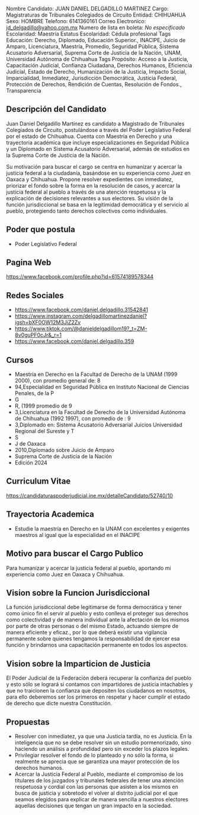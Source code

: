 Nombre Candidato: JUAN DANIEL DELGADILLO MARTINEZ
Cargo: Magistraturas de Tribunales Colegiados de Circuito
Entidad: CHIHUAHUA
Sexo: HOMBRE
Telefono: 6141360161
Correo Electronico: jd_delgadillo@yahoo.com.mx
Numero de lista en boleta: *No especificado*
Escolaridad: Maestría
Estatus Escolaridad: Cédula profesional
Tags Educación: Derecho, Diplomado, Educación Superior., INACIPE, Juicio de Amparo, Licenciatura, Maestría, Promedio, Seguridad Pública, Sistema Acusatorio Adversarial, Suprema Corte de Justicia de la Nación, UNAM, Universidad Autónoma de Chihuahua
Tags Propósito: Acceso a la Justicia, Capacitación Judicial, Confianza Ciudadana, Derechos Humanos, Eficiencia Judicial, Estado de Derecho, Humanización de la Justicia, Impacto Social, Imparcialidad, Inmediatez, Jurisdicción Democrática, Justicia Federal, Protección de Derechos, Rendición de Cuentas, Resolución de Fondos., Transparencia


## Descripción del Candidato 

Juan Daniel Delgadillo Martínez es candidato a Magistrado de Tribunales Colegiados de Circuito, postulándose a través del Poder Legislativo Federal por el estado de Chihuahua. Cuenta con Maestría en Derecho y una trayectoria académica que incluye especializaciones en Seguridad Pública y un Diplomado en Sistema Acusatorio Adversarial, además de estudios en la Suprema Corte de Justicia de la Nación.

Su motivación para buscar el cargo se centra en humanizar y acercar la justicia federal a la ciudadanía, basándose en su experiencia como Juez en Oaxaca y Chihuahua. Propone resolver expedientes con inmediatez, priorizar el fondo sobre la forma en la resolución de casos, y acercar la justicia federal al pueblo a través de una atención respetuosa y la explicación de decisiones relevantes a sus electores. Su visión de la función jurisdiccional se basa en la legitimidad democrática y el servicio al pueblo, protegiendo tanto derechos colectivos como individuales.


## Poder que postula

- Poder Legislativo Federal


## Pagina Web

https://www.facebook.com/profile.php?id=61574189578344


## Redes Sociales

- https://www.facebook.com/daniel.delgadillo.31542841
- https://www.instagram.com/delgadillomartinezdaniel?igsh=bXF0OW12M3JiZ2Zv
- https://www.tiktok.com/@danieldelgadillom19?_t=ZM-8v0guPF0cJr&_r=1
- https://www.facebook.com/daniel.delgadillo.359


## Cursos

- Maestría en Derecho en la Facultad de Derecho de la UNAM (1999   2000), con promedio general de: 8
- 94,Especialidad en Seguridad Pública en Instituto Nacional de Ciencias Penales, de la P
- G
- R, (1999  promedio de 9
- 3,Licenciatura en la Facultad de Derecho de la Universidad Autónoma de Chihuahua (1992   1997), con promedio de : 9
- 3,Diplomado en: Sistema Acusatorio Adversarial Juicios Universidad Regional del Sureste y T
- S
- J de Oaxaca
- 2010,Diplomado sobre Juicio de Amparo
- Suprema Corte de Justicia de la Nación
- Edición 2024


## Curriculum Vitae

https://candidaturaspoderjudicial.ine.mx/detalleCandidato/52740/10


## Trayectoria Academica

- Estudie la maestría en Derecho en la UNAM con excelentes y exigentes maestros al igual que la especialidad en el INACIPE


## Motivo para buscar el Cargo Publico

Para humanizar y acercar la justicia federal al pueblo, aportando mi experiencia como Juez en Oaxaca y Chihuahua.


## Vision sobre la Funcion Jurisdiccional

La función jurisdiccional debe legitimarse de forma democrática y tener como único fin el servir al pueblo y esto conlleva el proteger sus derechos como colectividad y de manera individual ante la afectación de los mismos por parte de otras personas o del mismo Estado, actuando siempre de manera eficiente y eficaz., por lo que deberá existir una vigilancia permanente sobre quienes tengamos la responsabilidad de ejercer esa función y brindarnos una capacitación permanente en todos los aspectos.


## Vision sobre la Imparticion de Justicia

El Poder Judicial de la Federación deberá recuperar la confianza del pueblo y esto sólo se logrará si contamos con impartidores de justicia intachables y que no traicionen la confianza que depositen los ciudadanos en nosotros, para ello deberemos ser los primeros en respetar y hacer cumplir el estado de derecho que dicte nuestra Constitución.


## Propuestas

- Resolver con inmediatez, ya que una Justicia tardía, no es Justicia. En la inteligencia que no se debe resolver sin un estudio pormenorizado, sino haciendo un análisis a profundidad pero sin exceder los plazos legales.
- Privilegiar resolver el fondo de lo planteado y no sólo la forma, si realmente se aprecia que se garantiza una mayor protección de los derechos humanos.
- Acercar la Justicia Federal al Pueblo, mediante el compromiso de los titulares de los juzgados y tribunales federales de tener una atención respetuosa y cordial con las personas que asisten a los mismos en busca de justicia y sobretodo el volver al distrito judicial por el que seamos elegidos para explicar de manera sencilla a nuestros electores aquellas decisiones que tengan un gran impacto en la sociedad.

